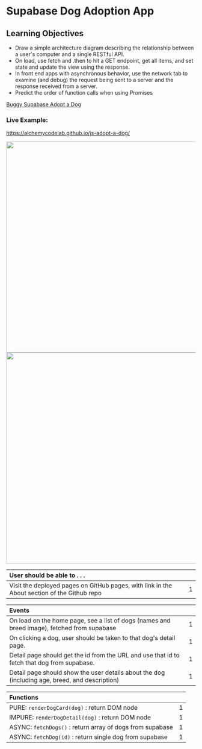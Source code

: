 # Supabase Dog Adoption App

## Learning Objectives
- Draw a simple architecture diagram describing the relationship between a user's computer and a single RESTful API.
- On load, use fetch and .then to hit a GET endpoint, get all items, and set state and update the view using the response.
- In front end apps with asynchronous behavior, use the network tab to examine (and debug) the request being sent to a server and the response received from a server.
- Predict the order of function calls when using Promises

[Buggy Supabase Adopt a Dog](https://github.com/alchemycodelab/buggy-js-adopt-a-dog)

### Live Example:
https://alchemycodelab.github.io/js-adopt-a-dog/

<img src="https://raw.githubusercontent.com/alchemycodelab/half-baked-js-adopt-a-dog/main/assets/adopt-a-dog-list.png" width="1000" height="560" />
<img src="https://raw.githubusercontent.com/alchemycodelab/half-baked-js-adopt-a-dog/main/assets/adopt-a-dog-detail.png" width="1000" height="560" />

| User should be able to . . .                                                         |             |
| :----------------------------------------------------------------------------------- | ----------: |
| Visit the deployed pages on GitHub pages, with link in the About section of the Github repo|        1 |


| Events                                                                                |             |
| :----------------------------------------------------------------------------------- | ----------: |
| On load on the home page, see a list of dogs (names and breed image), fetched from supabase                               |        1 |
| On clicking a dog, user should be taken to that dog's detail page.  | 1 |
| Detail page should get the id from the URL and use that id to fetch that dog from supabase.                                      |        1 |
| Detail page should show the user details about the dog (including age, breed, and description) |     1 |

| Functions                                                                                |             |
| :----------------------------------------------------------------------------------- | ----------: |
| PURE: `renderDogCard(dog)` : return DOM node |1|
| IMPURE: `renderDogDetail(dog)` : return DOM node |1|
| ASYNC: `fetchDogs()` : return array of dogs from supabase |1|
| ASYNC: `fetchDog(id)` : return single dog from supabase |1|
